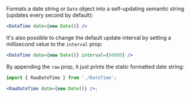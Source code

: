 Formats a date string or `Date` object into a self-updating semantic string (updates every second by default):

```jsx
<DateTime date={new Date()} />
```

It's also possible to change the default update interval by setting a millisecond value to the `interval` prop:

```jsx
<DateTime date={new Date()} interval={60000} />
```

By appending the `raw` prop, it just prints the static formatted date string:

```jsx
import { RawDateTime } from './DateTime';

<RawDateTime date={new Date()} />;
```
